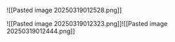 
![[Pasted image 20250319012528.png]]

![[Pasted image 20250319012323.png]]![[Pasted image 20250319012444.png]]
